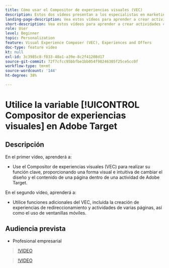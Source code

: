 ```yaml
---
title: Cómo usar el Compositor de experiencias visuales (VEC)
description: Estos dos vídeos presentan a los especialistas en marketing del Compositor de experiencias visuales (VEC) de Adobe Target. Vea estos vídeos para aprender a crear actividades con el VEC.
landing-page-description: Vea estos vídeos para aprender a crear actividades con el Visual Experience Composer (VEC).
short-description: Vea estos vídeos para aprender a crear actividades con el Compositor de experiencias visuales (VEC).
role: User
level: Beginner
topic: Personalization
feature: Visual Experience Composer (VEC), Experiences and Offers
doc-type: feature video
kt: null
exl-id: 3c3985c8-f033-40a1-a39e-8c2f41208d17
source-git-commit: 72f7cfcc95bbfbe1bb054f98246305f25ce5cc0f
workflow-type: tm+mt
source-wordcount: '144'
ht-degree: 38%

---
```


# Utilice la variable [!UICONTROL Compositor de experiencias visuales] en Adobe Target

## Descripción

En el primer vídeo, aprenderá a:

* Use el Compositor de experiencias visuales (VEC) para realizar su función clave, proporcionando una forma visual e intuitiva de cambiar el diseño y el contenido de una página dentro de una actividad de Adobe Target.

En el segundo vídeo, aprenderá a:

* Utilice funciones adicionales del VEC, incluida la creación de experiencias de redireccionamiento y actividades de varias páginas, así como el uso de ventanillas móviles.

## Audiencia prevista

* Profesional empresarial

>[!VIDEO](https://video.tv.adobe.com/v/17399/?quality=12)

>[!VIDEO](https://video.tv.adobe.com/v/17401/?quality=12)
